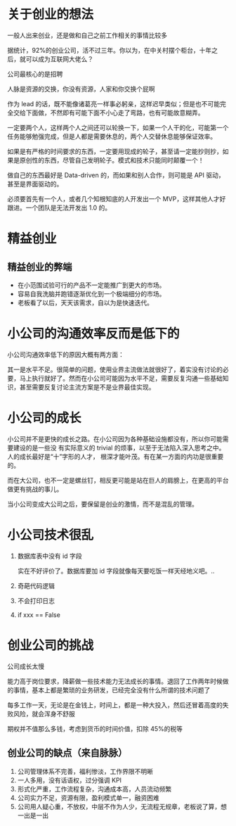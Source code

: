 # 关于创业的想法

<!--
ID: 44338faf-ee33-4606-8ad2-ea18df63614f
Status: draft
Date: 2017-08-15T06:31:00
Modified: 2020-05-16T11:49:10
wp_id: 377
-->

一般人出来创业，还是做和自己之前工作相关的事情比较多

据统计，92%的创业公司，活不过三年。你以为，在中关村摆个柜台，十年之后，就可以成为互联网大佬么？

公司最核心的是招聘

人脉是资源的交换，你没有资源，人家和你交换个屁啊

作为 lead 的话，既不能像诸葛亮一样事必躬亲，这样迟早类似；但是也不可能完全交给下面做，不然即有可能下面不小心走了弯路，也有可能故意糊弄。

一定要两个人，这样两个人之间还可以轮换一下，如果一个人干的化，可能第一个任务能够勉强完成，但是人都是需要休息的，两个人交替休息能够保证效率。

如果是有严格的时间要求的东西，一定要用现成的轮子，甚至请一定能抄则抄，如果是原创性的东西，尽管自己发明轮子。模式和技术只能同时颠覆一个！

做自己的东西最好是 Data-driven 的，而如果和别人合作，则可能是 API 驱动，甚至是界面驱动的。

必须要首先有一个人，或者几个知根知底的人开发出一个 MVP，这样其他人才好跟进。一个团队是无法开发出 1.0 的。

# 精益创业

## 精益创业的弊端

* 在小范围试验可行的产品不一定能推广到更大的市场。
* 容易自我洗脑并跑错逐渐优化到一个极端细分的市场。
* 老板看了以后，天天该需求，自以为是快速迭代。

# 小公司的沟通效率反而是低下的

小公司沟通效率低下的原因大概有两方面：

其一是水平不足。很简单的问题，使用业界主流做法就很好了，着实没有讨论的必要，马上执行就好了。然而在小公司可能因为水平不足，需要反复沟通一些基础知识，甚至需要反复讨论主流方案是不是业界最佳实现。

# 小公司的成长

小公司并不是更快的成长之路。在小公司因为各种基础设施都没有，所以你可能需要建设的是一些没
有实际意义的 trivial 的烦事，以至于无法陷入深入思考之中。人的成长最好是“十”字形的人才，
根深才能叶茂。有在某一方面的内功是很重要的。

而在大公司，也不一定是螺丝钉，相反更可能是站在巨人的肩膀上，在更高的平台做更有挑战的事儿。

当小公司变成大公司之后，要保留是创业的激情，而不是混乱的管理。

# 小公司技术很乱

1. 数据库表中没有 id 字段

    实在不好评价了。数据库要加 id 字段就像每天要吃饭一样天经地义吧。..

2. 奇葩代码逻辑
3. 不会打印日志
4. if xxx == False

# 创业公司的挑战

公司成长太慢

能力高于岗位要求，降薪做一些技术能力无法成长的事情。退回了工作两年时候做的事情，基本上都是繁琐的业务研发，已经完全没有什么所谓的技术问题了

每多工作一天，无论是在金钱上，时间上，都是一种大投入，然后还冒着高度的失败风险，就会浑身不舒服

期权并不值那么多钱，考虑到货币的时间价值，扣除 45%的税等

## 创业公司的缺点（来自脉脉）

1. 公司管理体系不完善​，福利惨淡，工作界限不明晰
2. 一人多用，没有话语权，过分强调 KPI
3. 形式化严重，工作流程复杂，沟通成本高，人员流动频繁
4. 公司实力不足，资源有限，盈利模式单一，融资困难
5. 公司用人疑心重，不放权，中层不作为​
人少，无流程无规章，老板说了算，想一出是一出
